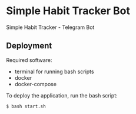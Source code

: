 # Simple Habit Tracker Bot
Simple Habit Tracker - Telegram Bot

## Deployment

Required software:
- terminal for running bash scripts
- docker
- docker-compose

To deploy the application, run the bash script:

`$ bash start.sh`

